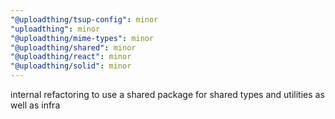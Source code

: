 ```yaml
---
"@uploadthing/tsup-config": minor
"uploadthing": minor
"@uploadthing/mime-types": minor
"@uploadthing/shared": minor
"@uploadthing/react": minor
"@uploadthing/solid": minor
---
```


internal refactoring to use a shared package for shared types and utilities as
well as infra
